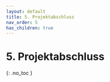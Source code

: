 ```yaml
---
layout: default
title: 5. Projektabschluss
nav_order: 5
has_children: true
---
```


# 5. Projektabschluss

{: .no_toc }
